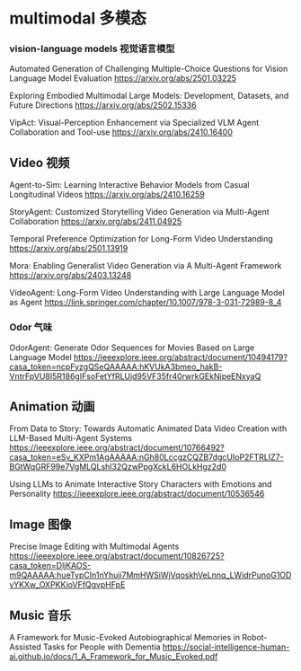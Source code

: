 # multimodal 多模态

### vision-language models 视觉语言模型


Automated Generation of Challenging Multiple-Choice Questions for Vision Language Model Evaluation
https://arxiv.org/abs/2501.03225

Exploring Embodied Multimodal Large Models: Development, Datasets, and Future Directions
https://arxiv.org/abs/2502.15336

VipAct: Visual-Perception Enhancement via Specialized VLM Agent Collaboration and Tool-use
https://arxiv.org/abs/2410.16400

## Video 视频
Agent-to-Sim: Learning Interactive Behavior Models from Casual Longitudinal Videos
https://arxiv.org/abs/2410.16259

StoryAgent: Customized Storytelling Video Generation via Multi-Agent Collaboration
https://arxiv.org/abs/2411.04925

Temporal Preference Optimization for Long-Form Video Understanding
https://arxiv.org/abs/2501.13919

Mora: Enabling Generalist Video Generation via A Multi-Agent Framework
https://arxiv.org/abs/2403.13248

VideoAgent: Long-Form Video Understanding with Large Language Model as Agent
https://link.springer.com/chapter/10.1007/978-3-031-72989-8_4

### Odor 气味
OdorAgent: Generate Odor Sequences for Movies Based on Large Language Model
https://ieeexplore.ieee.org/abstract/document/10494179?casa_token=ncpFyzgQSeQAAAAA:hKVUkA3bmeo_hakB-VntrFpVU8I5R186gIFsoFetYfRLUjd95VF35fr40rwrkGEkNipeENxyaQ

## Animation 动画
From Data to Story: Towards Automatic Animated Data Video Creation with LLM-Based Multi-Agent Systems
https://ieeexplore.ieee.org/abstract/document/10766492?casa_token=eSv_KXPm1AgAAAAA:nGh80LccgzCQZB7dgcUIoP2FTRLIZ7-BGtWqGRF99e7VgMLQLshl32QzwPpgXckL6HOLkHgz2d0

Using LLMs to Animate Interactive Story Characters with Emotions and Personality
https://ieeexplore.ieee.org/abstract/document/10536546

## Image 图像
Precise Image Editing with Multimodal Agents
https://ieeexplore.ieee.org/abstract/document/10826725?casa_token=DljKAOS-m9QAAAAA:hueTypCIn1nYhuji7MmHWSiWjVqoskhVeLnnq_LWidrPunoG1ODvYKXw_OXPKKioVFfQgvpHFpE

## Music 音乐
A Framework for Music-Evoked Autobiographical Memories in Robot-Assisted Tasks for People with Dementia
https://social-intelligence-human-ai.github.io/docs/1_A_Framework_for_Music_Evoked.pdf
